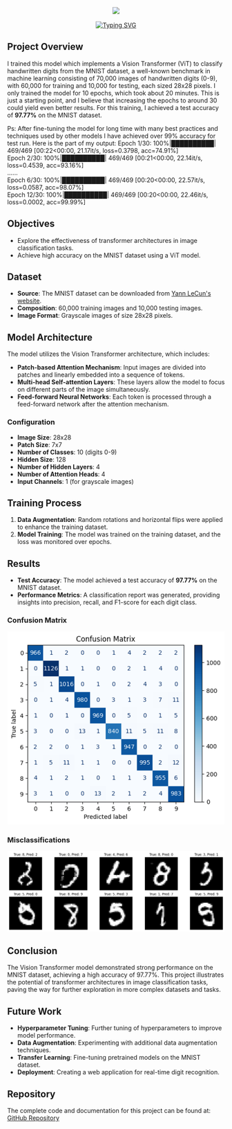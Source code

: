 <div align="center">
<img src="https://capsule-render.vercel.app/api?type=waving&height=300&text=Vision+Transformer+on+MNIST&color=0:00A3E0,50:00BFFF,100:00CFFF&fontColor=ffffff&fontSize=60&desc=Machine+Learning+Project&descAlignY=65&animation=fadeIn">

<a href="https://git.io/typing-svg"><img src="https://readme-typing-svg.herokuapp.com?font=Montserrat&weight=600&duration=4002&pause=1000&color=00A3E0&width=435&separator=%3C&lines=Exploring+the+Power+of+Vision+Transformers+in+Image+Classification;Harnessing+the+Kaggle+Dataset+for+Machine+Learning;Join+me+on+this+exciting+journey!" alt="Typing SVG" /></a>
</div>

## Project Overview

I trained this model which implements a Vision Transformer (ViT) to classify handwritten digits from the MNIST dataset, a well-known benchmark in machine learning consisting of 70,000 images of handwritten digits (0-9), with 60,000 for training and 10,000 for testing, each sized 28x28 pixels. I only trained the model for 10 epochs, which took about 20 minutes. This is just a starting point, and I believe that increasing the epochs to around 30 could yield even better results. For this training, I achieved a test accuracy of **97.77%** on the MNIST dataset.

Ps: After fine-tuning the model for long time with many best practices and techniques used by other models I have achieved over 99% accuracy for test run.
Here is the part of my output:
Epoch 1/30: 100%|██████████| 469/469 [00:22<00:00, 21.17it/s, loss=0.3798, acc=74.91%]<br>
Epoch 2/30: 100%|██████████| 469/469 [00:21<00:00, 22.14it/s, loss=0.4539, acc=93.16%]<br>
......<br>
Epoch 6/30: 100%|██████████| 469/469 [00:20<00:00, 22.57it/s, loss=0.0587, acc=98.07%]<br>
Epoch 12/30: 100%|██████████| 469/469 [00:20<00:00, 22.46it/s, loss=0.0002, acc=99.99%]<br>

## Objectives

- Explore the effectiveness of transformer architectures in image classification tasks.
- Achieve high accuracy on the MNIST dataset using a ViT model.

## Dataset

- **Source**: The MNIST dataset can be downloaded from [Yann LeCun's website](http://yann.lecun.com/exdb/mnist/).
- **Composition**: 60,000 training images and 10,000 testing images.
- **Image Format**: Grayscale images of size 28x28 pixels.

## Model Architecture

The model utilizes the Vision Transformer architecture, which includes:

- **Patch-based Attention Mechanism**: Input images are divided into patches and linearly embedded into a sequence of tokens.
- **Multi-head Self-attention Layers**: These layers allow the model to focus on different parts of the image simultaneously.
- **Feed-forward Neural Networks**: Each token is processed through a feed-forward network after the attention mechanism.

### Configuration

- **Image Size**: 28x28
- **Patch Size**: 7x7
- **Number of Classes**: 10 (digits 0-9)
- **Hidden Size**: 128
- **Number of Hidden Layers**: 4
- **Number of Attention Heads**: 4
- **Input Channels**: 1 (for grayscale images)

## Training Process

1. **Data Augmentation**: Random rotations and horizontal flips were applied to enhance the training dataset.
2. **Model Training**: The model was trained on the training dataset, and the loss was monitored over epochs.

## Results

- **Test Accuracy**: The model achieved a test accuracy of **97.77%** on the MNIST dataset.
- **Performance Metrics**: A classification report was generated, providing insights into precision, recall, and F1-score for each digit class.

### Confusion Matrix

![Confusion Matrix](media/Confusion%20Matrix.png)

### Misclassifications

![Misclassifications](media/Misclassifications.png)

## Conclusion

The Vision Transformer model demonstrated strong performance on the MNIST dataset, achieving a high accuracy of 97.77%. This project illustrates the potential of transformer architectures in image classification tasks, paving the way for further exploration in more complex datasets and tasks.

## Future Work

- **Hyperparameter Tuning**: Further tuning of hyperparameters to improve model performance.
- **Data Augmentation**: Experimenting with additional data augmentation techniques.
- **Transfer Learning**: Fine-tuning pretrained models on the MNIST dataset.
- **Deployment**: Creating a web application for real-time digit recognition.

## Repository

The complete code and documentation for this project can be found at: [GitHub Repository](https://github.com/chama-x/ViT-model-on-the-MNIST-dataset)
